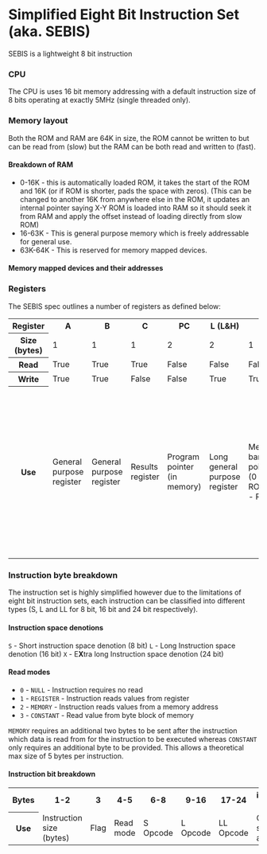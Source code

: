 # Simplified Eight Bit Instruction Set (aka. SEBIS)
SEBIS is a lightweight 8 bit instruction 

### CPU
The CPU is uses 16 bit memory addressing with a default instruction size of 8 bits operating at exactly 5MHz (single threaded only).

### Memory layout
Both the ROM and RAM are 64K in size, the ROM cannot be written to but can be read from (slow) but the RAM can be both read and written to (fast).

#### Breakdown of RAM
- 0-16K - this is automatically loaded ROM, it takes the start of the ROM and 16K (or if ROM is shorter, pads the space with zeros). (This can be changed to another 16K from anywhere else in the ROM, it updates an internal pointer saying X-Y ROM is loaded into RAM so it should seek it from RAM and apply the offset instead of loading directly from slow ROM)
- 16-63K - This is general purpose memory which is freely addressable for general use.
- 63K-64K - This is reserved for memory mapped devices.

#### Memory mapped devices and their addresses

### Registers
The SEBIS spec outlines a number of registers as defined below:
<table>
    <tr>
        <th>Register</th>
        <th>A</th>
        <th>B</th>
        <th>C</th>
        <th>PC</th>
        <th>L (L&H)</th>
        <th>M</th>
        <th>LRAP</th>
    </tr>
    <tr>
        <th>Size (bytes)</th>
        <td>1</td>
        <td>1</td>
        <td>1</td>
        <td>2</td>
        <td>2</td>
        <td>1</td>
        <td>2</td>
    </tr>
    <tr>
        <th>Read</th>
        <td>True</td>
        <td>True</td>
        <td>True</td>
        <td>False</td>
        <td>False</td>
        <td>False</td>
        <td>False</td>
    </tr>
    <tr>
        <th>Write</th>
        <td>True</td>
        <td>True</td>
        <td>False</td>
        <td>False</td>
        <td>True</td>
        <td>True</td>
        <td>False</td>
    </tr>
    <tr>
        <th>Use</th>
        <td>General purpose register</td>
        <td>General purpose register</td>
        <td>Results register</td>
        <td>Program pointer (in memory)</td>
        <td>Long general purpose register</td>
        <td>Memory bank pointer (0 - ROM, 1 - RAM)</td>
        <td>Loaded ROM Address Pointer - gives the offset of what ROM is loaded into reserved RAM for ROM (from offset + 16K)</td>
    </tr>
</table>




### Instruction byte breakdown
The instruction set is highly simplified however due to the limitations of eight bit instruction sets, each instruction can be classified into different types (S, L and LL for 8 bit, 16 bit and 24 bit respectively).


#### Instruction space denotions
`S` - Short instruction space denotion (8 bit)
`L` - Long Instruction space denotion (16 bit)
`X` - E**X**tra long Instruction space denotion (24 bit)

#### Read modes
- `0` - `NULL` - Instruction requires no read
- `1` - `REGISTER` - Instruction reads values from register
- `2` - `MEMORY` - Instruction reads values from a memory address
- `3` - `CONSTANT` - Read value from byte block of memory

`MEMORY` requires an additional two bytes to be sent after the instruction which data is read from for the instruction to be executed whereas `CONSTANT` only requires an additional byte to be provided. This allows a theoretical max size of 5 bytes per instruction.

#### Instruction bit breakdown
<table>
    <tr>
        <th>Bytes</th>
        <th>1-2</th>
        <th>3</th>
        <th>4-5</th>
        <th>6-8</th>
        <th>9-16</th>
        <th>17-24</th>
        <th>instruction+1-8</th>
        <th>instruction+9-16</th>
    </tr>
    <tr>
        <th>Use</th>
        <td>Instruction size (bytes)</td>
        <td>Flag</td>
        <td>Read mode</td>
        <td>S Opcode</td>
        <td>L Opcode</td>
        <td>LL Opcode</td>
        <td>Constant space/Memory address higher</td>
        <td>Memory address higher</td>
    </tr>
</table>
